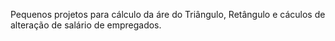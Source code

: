 Pequenos projetos para cálculo da áre do Triângulo, Retângulo e cáculos de alteração de salário de empregados.
